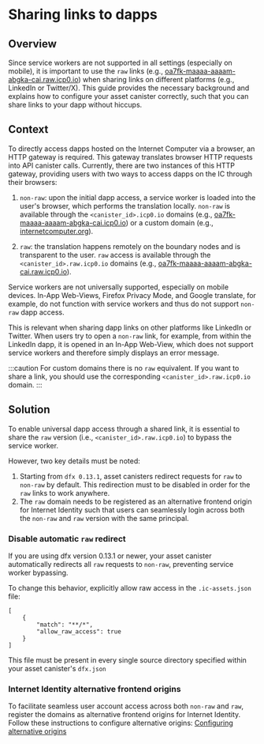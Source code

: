 # Sharing links to dapps

## Overview

Since service workers are not supported in all settings (especially on mobile),
it is important to use the `raw` links (e.g., [oa7fk-maaaa-aaaam-abgka-cai.raw.icp0.io](https://oa7fk-maaaa-aaaam-abgka-cai.raw.icp0.io))
when sharing links on different platforms (e.g., LinkedIn or Twitter/X). This guide
provides the necessary background and explains how to configure your asset
canister correctly, such that you can share links to your dapp without hiccups.

## Context

To directly access dapps hosted on the Internet Computer via a browser,
an HTTP gateway is required. This gateway translates browser HTTP requests into 
API canister calls. Currently, there are two instances of this HTTP gateway, providing
users with two ways to access dapps on the IC through their browsers:

1. `non-raw`: upon the initial dapp access, a service worker is loaded
into the user's browser, which performs the translation locally. `non-raw` is available
through the `<canister_id>.icp0.io` domains (e.g., [oa7fk-maaaa-aaaam-abgka-cai.icp0.io](https://oa7fk-maaaa-aaaam-abgka-cai.raw.icp0.io))
or a custom domain (e.g., [internetcomputer.org](https://internetcomputer.org)).

2. `raw`: the translation happens remotely on the boundary nodes and is transparent
to the user. `raw` access is available through the `<canister_id>.raw.icp0.io` domains
(e.g., [oa7fk-maaaa-aaaam-abgka-cai.raw.icp0.io](https://oa7fk-maaaa-aaaam-abgka-cai.raw.icp0.io)).

Service workers are not universally supported, especially on mobile devices.
In-App Web-Views, Firefox Privacy Mode, and Google translate, for example, do not
function with service workers and thus do not support `non-raw` dapp access.

This is relevant when sharing dapp links on other platforms like
LinkedIn or Twitter. When users try to open a `non-raw` link, for example, from
within the LinkedIn dapp, it is opened in an In-App Web-View, which does not
support service workers and therefore simply displays an error message.

:::caution
For custom domains there is no `raw` equivalent. If you want to share a link,
you should use the corresponding `<canister_id>.raw.icp0.io` domain.
:::


## Solution

To enable universal dapp access through a shared link, it is
essential to share the `raw` version (i.e., `<canister_id>.raw.icp0.io`) to bypass
the service worker.

However, two key details must be noted:

1. Starting from `dfx 0.13.1`, asset canisters redirect requests for `raw` to
`non-raw` by default. This redirection must to be disabled in order for the `raw` links to work anywhere.
1. The `raw` domain needs to be registered as an alternative frontend origin for
Internet Identity such that users can seamlessly login across both the `non-raw` and `raw` version with the same principal.

### Disable automatic `raw` redirect

If you are using dfx version 0.13.1 or newer, your asset canister automatically redirects
all `raw` requests to `non-raw`, preventing service worker bypassing.

To change this behavior, explicitly allow raw access in the
`.ic-assets.json` file:

```
[
    {
        "match": "**/*",
        "allow_raw_access": true
    }
]
```

This file must be present in every single source directory specified within your
asset canister's `dfx.json`

### Internet Identity alternative frontend origins

To facilitate seamless user account access across both `non-raw` and `raw`,
register the domains as alternative frontend origins for Internet
Identity. Follow these instructions to configure alternative origins:
[Configuring alternative origins](../integrations/internet-identity/alternative-origins.md)
